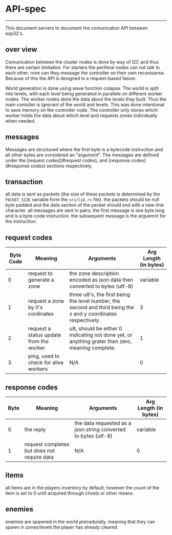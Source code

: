 # API-spec

---

This document servers to document the comunication API between esp32's.

## over view

Comunication between the cluster nodes is done by way of I2C and thus there are certain limitation. For starters the periferal nodes can not talk to each other. nore can they message the controller on their own reconisanse. Because of this the API is designed in a request-based fasion.

World generation is done using wave function colapse. The world is split into levels, with each level being generated in parallele on different worker nodes. The worker nodes store the data about the levels they built. Thus the main contoller is ignorant of the world and levels. This was done intentional to save memory on the controller node. The controller only stores which worker holds the data about which level and requests zones individually when needed.

## messages

Messages are structured where the first byte is a bytecode instruction and all other bytes are considered an "argument". The messages are defined under the [request codes](#request codes), and [response codes](#response codes) sections respectively.

## transaction

all data is sent as packets (the size of these packets is determined by the `PACKET_SIZE` variable form the `src/lib.rs` file). the packets should be null byte padded and the data section of the packet should end with a new-line character. all messages are sent in pairs, the first message is one byte long and is a byte-code instruction. the subsequent message is the arguemnt for the instruction.

## request codes

| **Byte Code** | **Meaning**                             | **Arguments**                                                                                                  | **Arg Length** (in bytes) |
| ------------- | --------------------------------------- | -------------------------------------------------------------------------------------------------------------- | ------------------------- |
| 0             | request to generate a zone              | the zone description encoded as json data then converted to bytes (utf-8)                                      | variable                  |
| 1             | request a zone by it's cordinates       | three u8's, the first being the level number, the second and third being the x and y coordinates respectively. | 3                         |
| 2             | request a status update from the worker | u8, should be either 0 indicating not done yet, or anything grater then zero, meaning complete.                | 1                         |
| 3             | ping, used to check for alive workers   | N/A                                                                                                            | 0                         |

## response codes

| **Byte** | **Meaning**                                 | **Arguments**                                                  | **Arg Length** (in bytes) |
| -------- | ------------------------------------------- | -------------------------------------------------------------- | ------------------------- |
| 0        | the reply                                   | the data requested as a json string converted to bytes (utf-8) | variable                  |
| 1        | request completes but does not require data | N/A                                                            | 0                         |

## items

all items are in the players inventory by default; however the count of the item is set to 0 until acquired through chests or other means.

## enemies

enemies are spawned in the world precedurally. meaning that they can spawn in zones/levels the player has already cleared.
